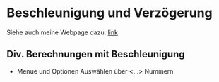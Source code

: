 # Beschleunigung und Verzögerung

Siehe auch meine Webpage dazu: [link](https://github.com/sauternic/Webpage-beschleunigungs-Berechnungen)

## Div. Berechnungen mit Beschleunigung
- Menue und Optionen Auswählen über <...> Nummern
